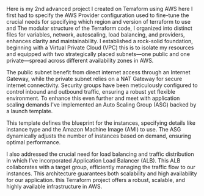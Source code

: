 Here is my 2nd advanced project I created on Terraform using AWS here I first had to specify the AWS Provider configuration used to fine-tune the crucial needs for specifying which region and version of terraform to use and The modular structure of the Terraform code, I organized into distinct files for variables, network, autoscaling, load balancing, and providers, enhances clarity and maintainability. 
I established a rock-solid foundation, beginning with a Virtual Private Cloud (VPC) this is to isolate my resources and equipped with two strategically placed subnets—one public and one private—spread across different availability zones in AWS.

The public subnet benefit from direct internet access through an Internet Gateway, while the private subnet relies on a NAT Gateway for secure internet connectivity. Security groups have been meticulously configured to control inbound and outbound traffic, ensuring a robust yet flexible environment.
To enhance this even further and meet with application scaling demands I've implemented an Auto Scaling Group (ASG) backed by a launch template. 

This template defines the blueprint for the instances, specifying details like instance type and the Amazon Machine Image (AMI) to use. The ASG dynamically adjusts the number of instances based on demand, ensuring optimal performance.

I also addressed the crucial need for load balancing and traffic distribution in which I’ve incorporated Application Load Balancer (ALB). This ALB collaborates with a target group, efficiently managing the traffic flow to our instances. This architecture guarantees both scalability and high availability for our application.
this Terraform project offers a robust, scalable, and highly available infrastructure in AWS.
